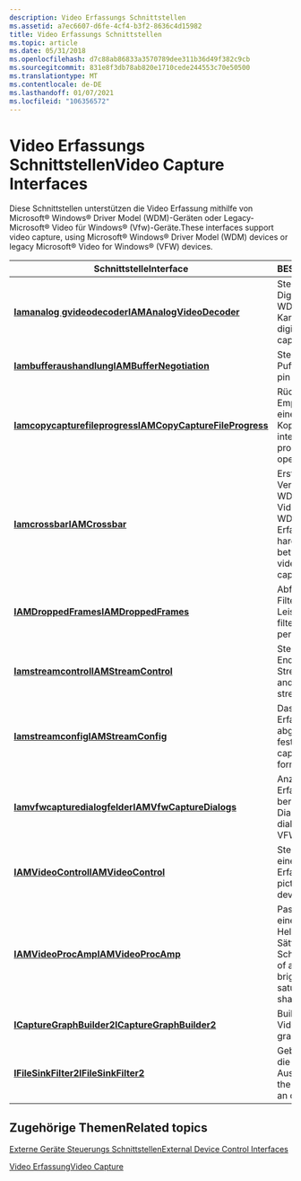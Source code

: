 ```yaml
---
description: Video Erfassungs Schnittstellen
ms.assetid: a7ec6607-d6fe-4cf4-b3f2-8636c4d15982
title: Video Erfassungs Schnittstellen
ms.topic: article
ms.date: 05/31/2018
ms.openlocfilehash: d7c88ab86833a3570789dee311b36d49f382c9cb
ms.sourcegitcommit: 831e8f3db78ab820e1710cede244553c70e50500
ms.translationtype: MT
ms.contentlocale: de-DE
ms.lasthandoff: 01/07/2021
ms.locfileid: "106356572"
---
```

# <a name="video-capture-interfaces"></a><span data-ttu-id="c464f-103">Video Erfassungs Schnittstellen</span><span class="sxs-lookup"><span data-stu-id="c464f-103">Video Capture Interfaces</span></span>

<span data-ttu-id="c464f-104">Diese Schnittstellen unterstützen die Video Erfassung mithilfe von Microsoft® Windows® Driver Model (WDM)-Geräten oder Legacy-Microsoft® Video für Windows® (Vfw)-Geräte.</span><span class="sxs-lookup"><span data-stu-id="c464f-104">These interfaces support video capture, using Microsoft® Windows® Driver Model (WDM) devices or legacy Microsoft® Video for Windows® (VFW) devices.</span></span>



| <span data-ttu-id="c464f-105">Schnittstelle</span><span class="sxs-lookup"><span data-stu-id="c464f-105">Interface</span></span>                                                        | <span data-ttu-id="c464f-106">BESCHREIBUNG</span><span class="sxs-lookup"><span data-stu-id="c464f-106">Description</span></span>                                                                                                  |
|------------------------------------------------------------------|--------------------------------------------------------------------------------------------------------------|
| [<span data-ttu-id="c464f-107">**Iamanalog gvideodecoder**</span><span class="sxs-lookup"><span data-stu-id="c464f-107">**IAMAnalogVideoDecoder**</span></span>](/windows/desktop/api/Strmif/nn-strmif-iamanalogvideodecoder)           | <span data-ttu-id="c464f-108">Steuern der Video Digitalisierung auf einer WDM-Video Erfassungs Karte.</span><span class="sxs-lookup"><span data-stu-id="c464f-108">Control video digitization on a WDM video capture card.</span></span>                                                      |
| [<span data-ttu-id="c464f-109">**Iambufferaushandlung**</span><span class="sxs-lookup"><span data-stu-id="c464f-109">**IAMBufferNegotiation**</span></span>](/windows/desktop/api/Strmif/nn-strmif-iambuffernegotiation)             | <span data-ttu-id="c464f-110">Steuern Sie, wie eine PIN Puffer ordnet.</span><span class="sxs-lookup"><span data-stu-id="c464f-110">Control how a pin allocates buffers.</span></span>                                                                         |
| [<span data-ttu-id="c464f-111">**Iamcopycapturefileprogress**</span><span class="sxs-lookup"><span data-stu-id="c464f-111">**IAMCopyCaptureFileProgress**</span></span>](/windows/desktop/api/Strmif/nn-strmif-iamcopycapturefileprogress) | <span data-ttu-id="c464f-112">Rückruf Schnittstelle zum Empfangen des Fortschritts eines Datei Kopiervorgangs.</span><span class="sxs-lookup"><span data-stu-id="c464f-112">Callback interface to receive the progress of a file copy operation.</span></span>                                         |
| [<span data-ttu-id="c464f-113">**Iamcrossbar**</span><span class="sxs-lookup"><span data-stu-id="c464f-113">**IAMCrossbar**</span></span>](/windows/desktop/api/Strmif/nn-strmif-iamcrossbar)                               | <span data-ttu-id="c464f-114">Erstellen Sie eine Hardware Verbindung zwischen einer WDM-Audiodatei oder Videoquelle und einem WDM-Erfassungsgerät.</span><span class="sxs-lookup"><span data-stu-id="c464f-114">Create a hardware connection between a WDM audio or video source and a WDM capture device.</span></span>                   |
| [<span data-ttu-id="c464f-115">**IAMDroppedFrames**</span><span class="sxs-lookup"><span data-stu-id="c464f-115">**IAMDroppedFrames**</span></span>](/windows/desktop/api/Strmif/nn-strmif-iamdroppedframes)                     | <span data-ttu-id="c464f-116">Abfragen eines Erfassungs Filters zur Erfassung der Leistung.</span><span class="sxs-lookup"><span data-stu-id="c464f-116">Query a capture filter about capture performance.</span></span>                                                            |
| [<span data-ttu-id="c464f-117">**Iamstreamcontrol**</span><span class="sxs-lookup"><span data-stu-id="c464f-117">**IAMStreamControl**</span></span>](/windows/desktop/api/Strmif/nn-strmif-iamstreamcontrol)                     | <span data-ttu-id="c464f-118">Steuern Sie die Start-und Endzeit der einzelnen Streams.</span><span class="sxs-lookup"><span data-stu-id="c464f-118">Control the start and stop times of individual streams.</span></span>                                                      |
| [<span data-ttu-id="c464f-119">**Iamstreamconfig**</span><span class="sxs-lookup"><span data-stu-id="c464f-119">**IAMStreamConfig**</span></span>](/windows/desktop/api/Strmif/nn-strmif-iamstreamconfig)                       | <span data-ttu-id="c464f-120">Das Ausgabeformat des Erfassungs Filters wird abgefragt und festgelegt.</span><span class="sxs-lookup"><span data-stu-id="c464f-120">Query and set the capture filter's output format.</span></span>                                                            |
| [<span data-ttu-id="c464f-121">**Iamvfwcapturedialogfelder**</span><span class="sxs-lookup"><span data-stu-id="c464f-121">**IAMVfwCaptureDialogs**</span></span>](/windows/desktop/api/Strmif/nn-strmif-iamvfwcapturedialogs)             | <span data-ttu-id="c464f-122">Anzeigen der von VFW-Erfassungs Treibern bereitgestellten Dialogfelder.</span><span class="sxs-lookup"><span data-stu-id="c464f-122">Display the dialog boxes provided by VFW capture drivers.</span></span>                                                    |
| [<span data-ttu-id="c464f-123">**IAMVideoControl**</span><span class="sxs-lookup"><span data-stu-id="c464f-123">**IAMVideoControl**</span></span>](/windows/desktop/api/Strmif/nn-strmif-iamvideocontrol)                       | <span data-ttu-id="c464f-124">Steuern Sie das Bild von einem Erfassungsgerät.</span><span class="sxs-lookup"><span data-stu-id="c464f-124">Control the picture from a capture device.</span></span>                                                                   |
| [<span data-ttu-id="c464f-125">**IAMVideoProcAmp**</span><span class="sxs-lookup"><span data-stu-id="c464f-125">**IAMVideoProcAmp**</span></span>](/windows/desktop/api/Strmif/nn-strmif-iamvideoprocamp)                       | <span data-ttu-id="c464f-126">Passen Sie die Qualitäten eines Videosignals an, z. b. Helligkeit, Kontrast, Farbton, Sättigung, Gamma und Schärfe.</span><span class="sxs-lookup"><span data-stu-id="c464f-126">Adjust the qualities of a video signal, such as brightness, contrast, hue, saturation, gamma, and sharpness.</span></span> |
| [<span data-ttu-id="c464f-127">**ICaptureGraphBuilder2**</span><span class="sxs-lookup"><span data-stu-id="c464f-127">**ICaptureGraphBuilder2**</span></span>](/windows/desktop/api/Strmif/nn-strmif-icapturegraphbuilder2)           | <span data-ttu-id="c464f-128">Buildfilterdiagramme für die Video Erfassung.</span><span class="sxs-lookup"><span data-stu-id="c464f-128">Build filter graphs for video capture.</span></span>                                                                       |
| [<span data-ttu-id="c464f-129">**IFileSinkFilter2**</span><span class="sxs-lookup"><span data-stu-id="c464f-129">**IFileSinkFilter2**</span></span>](/windows/desktop/api/Strmif/nn-strmif-ifilesinkfilter2)                     | <span data-ttu-id="c464f-130">Geben Sie den Namen und die Attribute einer Ausgabedatei an.</span><span class="sxs-lookup"><span data-stu-id="c464f-130">Specify the name and attributes of an output file.</span></span>                                                           |



 

## <a name="related-topics"></a><span data-ttu-id="c464f-131">Zugehörige Themen</span><span class="sxs-lookup"><span data-stu-id="c464f-131">Related topics</span></span>

<dl> <dt>

[<span data-ttu-id="c464f-132">Externe Geräte Steuerungs Schnittstellen</span><span class="sxs-lookup"><span data-stu-id="c464f-132">External Device Control Interfaces</span></span>](external-device-control-interfaces.md)
</dt> <dt>

[<span data-ttu-id="c464f-133">Video Erfassung</span><span class="sxs-lookup"><span data-stu-id="c464f-133">Video Capture</span></span>](video-capture.md)
</dt> </dl>

 

 



